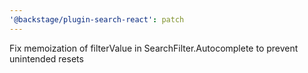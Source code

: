 ```yaml
---
'@backstage/plugin-search-react': patch
---
```


Fix memoization of filterValue in SearchFilter.Autocomplete to prevent unintended resets
